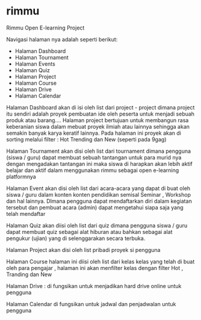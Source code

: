 rimmu
=====

Rimmu Open E-learning Project

Navigasi halaman nya adalah seperti berikut:

  - Halaman Dashboard
  - Halaman Tournament
  - Halaman Events
  - Halaman Quiz
  - Halaman Project
  - Halaman Course
  - Halaman Drive
  - Halaman Calendar


Halaman Dashboard akan di isi oleh list dari project - project dimana project itu sendiri adalah proyek pembuatan ide oleh peserta untuk menjadi sebuah produk atau barang.... Halaman project bertujuan untuk membangun rasa keberanian siswa dalam mebuat proyek ilmiah atau lainnya sehingga akan semakin banyak karya keratif lainnya. Pada halaman ini proyek akan di sorting melalui filter : Hot Trending dan New (seperti pada 9gag)

Halaman Tournament akan disi oleh list dari tournament dimana pengguna (siswa / guru) dapat membuat sebuah tantangan untuk para murid nya dengan mengadakan tantangan ini maka siswa di harapkan akan lebih aktif belajar dan aktif dalam menggunakan rimmu sebagai open e-learning platformnya

Halaman Event akan disi oleh list dari acara-acara yang dapat di buat oleh siswa / guru dalam konten konten pendidikan semisal Seminar , Workshop dan hal lainnya. DImana pengguna dapat mendaftarkan diri dalam kegiatan tersebut dan pembuat acara (admin) dapat mengetahui siapa saja yang telah mendaftar

Halaman Quiz akan diisi oleh list dari quiz dimana pengguna siswa / guru dapat membuat quiz sebagai alat hiburan atau bahkan sebagai alat pengukur (ujian) yang di selenggarakan secara terbuka.

Halaman Project akan disi oleh list pribadi proyek si pengguna

Halaman Course halaman ini diisi oleh list dari kelas kelas yang telah di buat oleh para pengajar , halaman ini akan menfilter kelas dengan filter Hot , Tranding dan New

Halaman Drive : di fungsikan untuk menjadikan hard drive online untuk pengguna

Halaman Calendar di fungsikan untuk jadwal dan penjadwalan untuk pengguna
